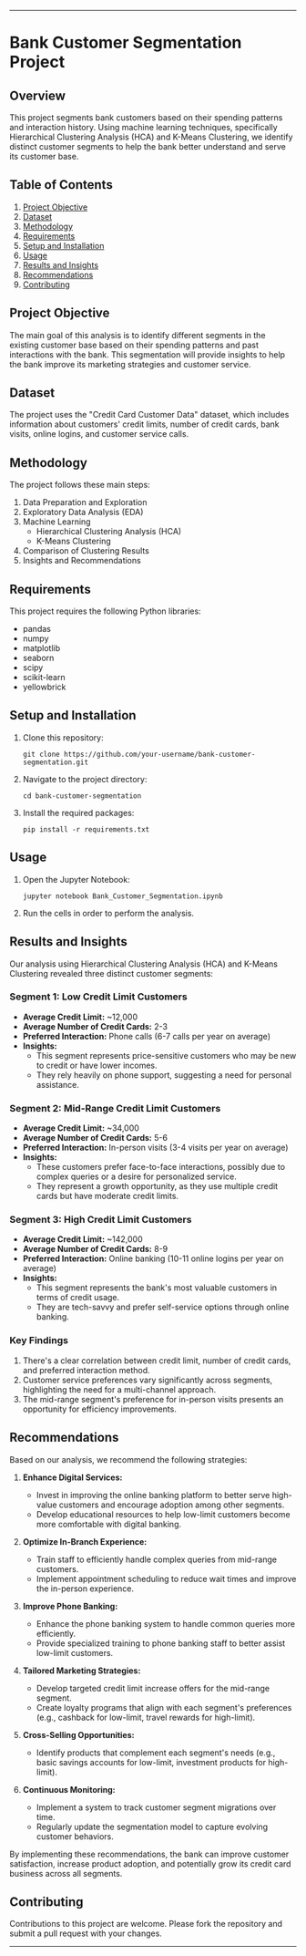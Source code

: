 ---

# Bank Customer Segmentation Project

## Overview
This project segments bank customers based on their spending patterns and interaction history. Using machine learning techniques, specifically Hierarchical Clustering Analysis (HCA) and K-Means Clustering, we identify distinct customer segments to help the bank better understand and serve its customer base.

## Table of Contents
1. [Project Objective](#project-objective)
2. [Dataset](#dataset)
3. [Methodology](#methodology)
4. [Requirements](#requirements)
5. [Setup and Installation](#setup-and-installation)
6. [Usage](#usage)
7. [Results and Insights](#results-and-insights)
8. [Recommendations](#recommendations)
9. [Contributing](#contributing)


## Project Objective
The main goal of this analysis is to identify different segments in the existing customer base based on their spending patterns and past interactions with the bank. This segmentation will provide insights to help the bank improve its marketing strategies and customer service.

## Dataset
The project uses the "Credit Card Customer Data" dataset, which includes information about customers' credit limits, number of credit cards, bank visits, online logins, and customer service calls.

## Methodology
The project follows these main steps:
1. Data Preparation and Exploration
2. Exploratory Data Analysis (EDA)
3. Machine Learning
   - Hierarchical Clustering Analysis (HCA)
   - K-Means Clustering
4. Comparison of Clustering Results
5. Insights and Recommendations

## Requirements
This project requires the following Python libraries:
- pandas
- numpy
- matplotlib
- seaborn
- scipy
- scikit-learn
- yellowbrick

## Setup and Installation
1. Clone this repository:
   ```
   git clone https://github.com/your-username/bank-customer-segmentation.git
   ```
2. Navigate to the project directory:
   ```
   cd bank-customer-segmentation
   ```
3. Install the required packages:
   ```
   pip install -r requirements.txt
   ```

## Usage
1. Open the Jupyter Notebook:
   ```
   jupyter notebook Bank_Customer_Segmentation.ipynb
   ```
2. Run the cells in order to perform the analysis.

## Results and Insights

Our analysis using Hierarchical Clustering Analysis (HCA) and K-Means Clustering revealed three distinct customer segments:

### Segment 1: Low Credit Limit Customers
- **Average Credit Limit:** ~12,000
- **Average Number of Credit Cards:** 2-3
- **Preferred Interaction:** Phone calls (6-7 calls per year on average)
- **Insights:** 
  - This segment represents price-sensitive customers who may be new to credit or have lower incomes.
  - They rely heavily on phone support, suggesting a need for personal assistance.

### Segment 2: Mid-Range Credit Limit Customers
- **Average Credit Limit:** ~34,000
- **Average Number of Credit Cards:** 5-6
- **Preferred Interaction:** In-person visits (3-4 visits per year on average)
- **Insights:** 
  - These customers prefer face-to-face interactions, possibly due to complex queries or a desire for personalized service.
  - They represent a growth opportunity, as they use multiple credit cards but have moderate credit limits.

### Segment 3: High Credit Limit Customers
- **Average Credit Limit:** ~142,000
- **Average Number of Credit Cards:** 8-9
- **Preferred Interaction:** Online banking (10-11 online logins per year on average)
- **Insights:** 
  - This segment represents the bank's most valuable customers in terms of credit usage.
  - They are tech-savvy and prefer self-service options through online banking.

### Key Findings
1. There's a clear correlation between credit limit, number of credit cards, and preferred interaction method.
2. Customer service preferences vary significantly across segments, highlighting the need for a multi-channel approach.
3. The mid-range segment's preference for in-person visits presents an opportunity for efficiency improvements.

## Recommendations

Based on our analysis, we recommend the following strategies:

1. **Enhance Digital Services:** 
   - Invest in improving the online banking platform to better serve high-value customers and encourage adoption among other segments.
   - Develop educational resources to help low-limit customers become more comfortable with digital banking.

2. **Optimize In-Branch Experience:** 
   - Train staff to efficiently handle complex queries from mid-range customers.
   - Implement appointment scheduling to reduce wait times and improve the in-person experience.

3. **Improve Phone Banking:**
   - Enhance the phone banking system to handle common queries more efficiently.
   - Provide specialized training to phone banking staff to better assist low-limit customers.

4. **Tailored Marketing Strategies:**
   - Develop targeted credit limit increase offers for the mid-range segment.
   - Create loyalty programs that align with each segment's preferences (e.g., cashback for low-limit, travel rewards for high-limit).

5. **Cross-Selling Opportunities:**
   - Identify products that complement each segment's needs (e.g., basic savings accounts for low-limit, investment products for high-limit).

6. **Continuous Monitoring:**
   - Implement a system to track customer segment migrations over time.
   - Regularly update the segmentation model to capture evolving customer behaviors.

By implementing these recommendations, the bank can improve customer satisfaction, increase product adoption, and potentially grow its credit card business across all segments.

## Contributing
Contributions to this project are welcome. Please fork the repository and submit a pull request with your changes.

---